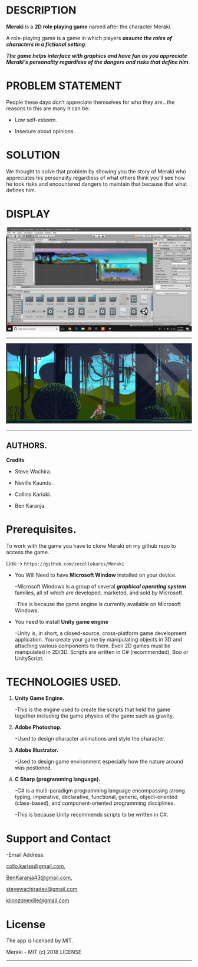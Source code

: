 # DESCRIPTION

**Meraki** is a **2D role playing game** named after the character Meraki.

A role-playing game is a game in which players ***assume the roles of characters in a fictional setting***. 

***The game helps interface with graphics and have fun as you appreciate **Meraki's personality** regardless of the dangers and risks that define him***.

# PROBLEM STATEMENT

People these days don’t appreciate themselves for who they are...the reasons to this are many it can be:

* Low self-esteem.

* Insecure about opinions.

# SOLUTION

We thought to solve that problem by showing you the story of Meraki who appreciates his personality regardless of what others think you’ll see how he took risks and encountered dangers to maintain that because that what defines him.

# DISPLAY

![](demo-screenshots/disp1.png)

---

![](demo-screenshots/disp2.png)

---

## AUTHORS.
**Credits**

* Steve Wachira.

* Neville Kaundu.

* Collins Kariuki.

* Ben Karanja.


# Prerequisites.

To work with the game you have to clone Meraki on my github repo to access the game. 

Link:->  ```https://github.com/zecollokaris/Meraki```
    

* You Will Need to have **Microsoft Window** installed on your device.

    -Microsoft Windows is a group of several ***graphical operating system*** families, all of which are developed, marketed, and sold by Microsoft.

    -This is because the game engine is currently available on Microsoft Windows.


*  You need to install **Unity game engine**

    -Unity is, in short, a closed-source, cross-platform game development application. You create your game by manipulating objects in 3D and attaching various components to them. Even 2D games must be manipulated in 2D/3D. Scripts are written in C# (recommended), Boo or UnityScript.

# TECHNOLOGIES USED.

1. **Unity Game Engine.**

    -This is the engine used to create the scripts that held the game together including the game physics of the game such as gravity.

2. **Adobe Photoshop.**

    -Used to design character animations and style the character.

3. **Adobe Illustrator.**

    -Used to design game environment especially how the nature around was postioned.

4. **C Sharp (programming language).**

    -C# is a multi-paradigm programming language encompassing strong typing, imperative, declarative, functional, generic, object-oriented (class-based), and component-oriented programming disciplines.

    -This is because Unity recommends scripts to be written in C#.

# Support and Contact

-Email Address: 

collo.kariss@gmail.com,

BenKaranja43@gmail.com, 

stevewachiradev@gmail.com

kilonzoneville@gmail.com

# License

The app is licensed by MIT.

Meraki - MIT (c) 2018 LICENSE

---